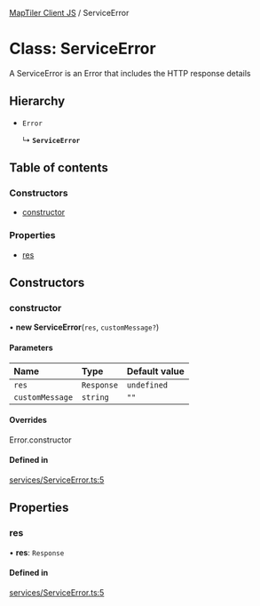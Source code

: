 [MapTiler Client JS](../README.md) / ServiceError

# Class: ServiceError

A ServiceError is an Error that includes the HTTP response details

## Hierarchy

- `Error`

  ↳ **`ServiceError`**

## Table of contents

### Constructors

- [constructor](ServiceError.md#constructor)

### Properties

- [res](ServiceError.md#res)

## Constructors

### constructor

• **new ServiceError**(`res`, `customMessage?`)

#### Parameters

| Name | Type | Default value |
| :------ | :------ | :------ |
| `res` | `Response` | `undefined` |
| `customMessage` | `string` | `""` |

#### Overrides

Error.constructor

#### Defined in

[services/ServiceError.ts:5](https://github.com/maptiler/maptiler-client-js/blob/74ed6c0/src/services/ServiceError.ts#L5)

## Properties

### res

• **res**: `Response`

#### Defined in

[services/ServiceError.ts:5](https://github.com/maptiler/maptiler-client-js/blob/74ed6c0/src/services/ServiceError.ts#L5)

